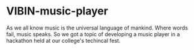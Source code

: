 # VIBIN-music-player
As we all know music is the universal language of mankind. Where words fail, music speaks. So we got a topic of developing a music player in a hackathon held at our college's techincal fest.
